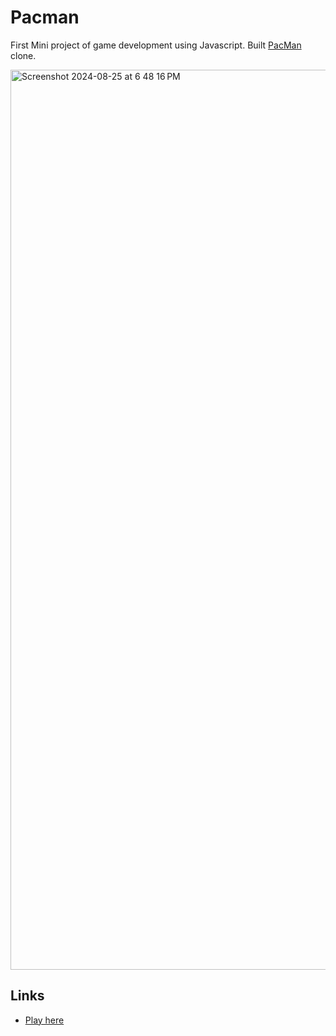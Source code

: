 # Pacman
First Mini project of game development using Javascript. Built [PacMan](https://play.google.com/store/search?q=pacman&c=apps&hl=en_IN) clone.

<img width="1440" alt="Screenshot 2024-08-25 at 6 48 16 PM" src="https://github.com/user-attachments/assets/68eb0495-64d2-44e0-86ef-3e0844e67a6a">

## Links
- [Play here](https://sahilk-027-pacmam.netlify.app/)
